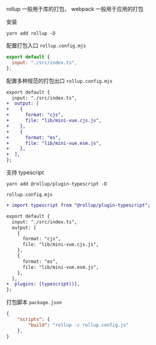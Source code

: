 rollup 一般用于库的打包， webpack 一般用于应用的打包

安装
```shell
yarn add rollup -D
```

配置打包入口
`rollup.config.mjs`
```js
export default {
  input: "./src/index.ts",
};
```

配置多种规范的打包出口
`rollup.config.mjs`
```diff
export default {
  input: "./src/index.ts",
+  output: [
+    {
+      format: "cjs",
+      file: "lib/mini-vue.cjs.js",
+    },
+    {
+      format: "es",
+      file: "lib/mini-vue.esm.js",
+    },
+  ],
};
```

支持 typescript
```shell
yarn add @rollup/plugin-typescript -D
```

`rollup.config.mjs`
```diff
+ import typescript from "@rollup/plugin-typescript";

export default {
  input: "./src/index.ts",
  output: [
    {
      format: "cjs",
      file: "lib/mini-vue.cjs.js",
    },
    {
      format: "es",
      file: "lib/mini-vue.esm.js",
    },
  ],
+  plugins: [typescript()],
};
```

打包脚本
`package.json`
```json
{
	"scripts": {
	    "build": "rollup -c rollup.config.js"
	},
}
```